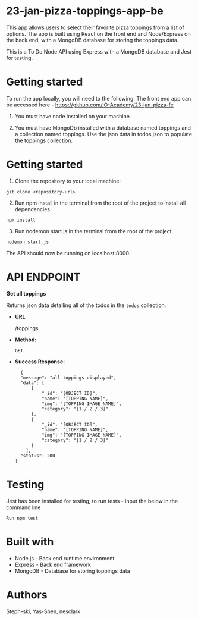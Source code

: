 # **23-jan-pizza-toppings-app-be**


This app allows users to select their favorite pizza toppings from a list of options. The app is built using React on the front end and Node/Express on the back end, with a MongoDB database for storing the toppings data.

This is a To Do Node API using Express with a MongoDB database and Jest for testing.

# **Getting started**

To run the app locally, you will need to the following. The front end app can be accessed here - https://github.com/iO-Academy/23-jan-pizza-fe

1. You must have node installed on your machine.

2. You must have MongoDb installed with a database named toppings and a collection named toppings.  Use the json data in todos.json to populate the toppings collection.

# **Getting started**

1. Clone the repository to your local machine:

````
git clone <repository-url>
````

2. Run npm install in the terminal from the root of the project to install all dependencies.

````
npm install
````

3. Run nodemon start.js in the terminal from the root of the project.

````
nodemon start.js
````

The API should now be running on localhost:8000.

# API ENDPOINT 

**Get all toppings**

Returns json data detailing all of the todos in the `todos` collection.
* **URL**

  /toppings

* **Method:**

  `GET`
  
* **Success Response:**

  ````
    {
    "message": "all toppings displayed",
    "data": [
        {
            "_id": "[OBJECT ID]",
            "name": "[TOPPING NAME]",
            "img": "[TOPPING IMAGE NAME]",
            "category": "[1 / 2 / 3]"
        },
        {
            "_id": "[OBJECT ID]",
            "name": "[TOPPING NAME]",
            "img": "[TOPPING IMAGE NAME]",
            "category": "[1 / 2 / 3]"
        }
      ],
    "status": 200
  }
  ````

# **Testing**

Jest has been installed for testing, to run tests - input the below in the command line

````
Run npm test
````

# **Built with**
- Node.js - Back end runtime environment
- Express - Back end framework
- MongoDB - Database for storing toppings data

# **Authors**
Steph-ski, Yas-Shen, nesclark
